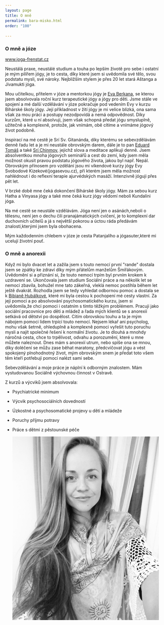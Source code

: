 ```yaml
---
layout: page
title: O mně
permalink: bara-misko.html
order: "100"

---
```

### O mně a józe

www.joga-frenstat.cz

Neustálá praxe, neustálé studium a touha po lepším životě pro sebe i ostatní je mým pilířem jógy, je to cesta, díky které jsem si uvědomila své tělo, svou podstatu mysli, své nároky. Nejbližším stylem je přes 20 let stará Aštanga a Jivamukti jóga.

Mou učitelkou, přítelem v józe a mentorkou jógy je [Eva Berkana](http://www.yoga-berkana.cz/), se kterou jsem absolvovala roční kurz terapeutické jógy a jógy pro děti. Jsme stále ve spojení a mé další vzdělávání v józe pokračuje pod vedením Evy v kurzu Bihárské školy jógy.  Její příkladnost v žití jógy je mi velice blízká, ona sama však za mou práci a postupy nezodpovídá a nemá odpovědnost. Díky kurzům, které u ní absolvuji,  jsem však schopná předat jógu smysluplně, užitečně a komplexně, protože, jak vnímám, obě cítíme a vnímáme jógový život podobně.

Inspirací na mé cestě je Srí Sv. Gitanánda, díky kterému se sebevzdělávám denně řadu let a je mi neustále obrovským darem, dále je to pan [Eduard Tomáš](https://cs.wikipedia.org/wiki/Eduard_Tom%C3%A1%C5%A1) a také [Srí Chinmoy](https://cs.wikipedia.org/wiki/%C5%A0r%C3%AD_%C4%8Cinmoj), jejichž slova a meditace aplikuji denně. Jsem absolventkou mnoha jógových seminářů a cest do zemí, kdy jsem měla možnost okusit pravou podstatu jógového života, jakou byl např. Nepál. Obrovským přínosem pro vzdělání jsou mi víkendové kurzy jógy Evy Svobodové Kizekové(jogasevou.cz), při kterém jsem měla možnost nahlédnout i do reflexní terapie ajurvédských masáží. Intenzivně jóguji přes pět let.

V brzké době mne čeká dokončení Bihárské školy jógy. Mám za sebou kurz Hatha a Vinyasa jógy a také mne čeká kurz jógy vědomí neboli Kundalíni jóga.

Na mé cestě se neustále vzdělávám. Jóga není jen o asánách,neboli o tělesnu, není jen o dechu čili pranajámatických cvičení, je to komplexní dar duchovních učitelů a já s největší pokorou a úctou ráda předávám znalosti,kterými jsem byla obohacena.

Mým každodenním chlebem v józe je cesta Patanjalího a jógasuter,které mi ucelují životní pouť.

### O mně a anorexii

Když mi bylo dvacet let a zažila jsem s touto nemocí první "rande" dostala jsem se zpátky ke zdraví díky
mým přátelům manželům Šmířákovým. Uvědomění si a přiznání si, že touto nemocí trpím byl prvním
krokem k uzdravení se. Ukončovala jsem studium Sociální práce a na několik let se nemoci zbavila,
bohužel mne tato zákeřná, vleklá nemoc postihla během let ještě dvakrát. Rozhodla jsem se tedy vyhledat
odbornou pomoc a dostala se k [Bibianě Hubálkové](https://www.bibihubalkova.cz), které mi byla cestou k pochopení mé cesty vlastní. Za její pomoci a po absolvování psychosomatického kurzu, jsem si uvědomila,že chci pomoci i ostatním s tímto těžkým problémem. Pracuji jako sociální pracovnice pro děti a mládež a řada mých klientů se s anorexií setkává od dětství po dospělost. Cítím obrovskou touhu a ta je mým nábojem pomoci lidem trpící touto nemocí. Nejsem lékař ani psycholog, mohu však šetrně, ohleduplně a komplexně pomoci vyřešit tuto poruchu mysli a najít společné řešení k normální životu. Je to dlouhá a mnohdy náročná cesta, chce to trpělivost, odvahu a porozumění, které u mne můžete naleznout. Dnes mám s anorexií utrum, nebo spíše ona se mnou, díky doléčení se můžu zase běhat maratony, předcvičovat jógu a vést spokojený plnohodnotný život, mým obrovským snem je předat toto všem těm kteří potřebují pomoci nalézt sami sebe.

Sebevzdělávání a moje práce je náplní k odborným znalostem.
Mám vystudovanou Sociálně výchovnou činnost v Ostravě.

Z kurzů a výcviků jsem absolvovala:

* Psychiatrické minimum
* Výcvik psychosociálních dovedností
* Úzkostné a psychosomatické projevy u dětí a mládeže
* Poruchy příjmu potravy
* Práce s dětmi z pěstounské péče

  ![](/uploads/58442268_147588362953784_4686603193101058048_o.jpg)